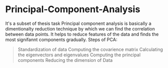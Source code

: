 # Principal-Component-Analysis
It's a subset of thesis task
Principal component analysis is basically a dimentionalty reduction technique by which we can find the correlation between data points. It helps to reduce features of the data and finds the most signifannt components gradually.
Steps of PCA:
>Standardization of data
>Computing the covarience matrix
>Calculating the eigenvectors and eigenvalues
>Computing the principal components
>Reducing the dimension of Data
